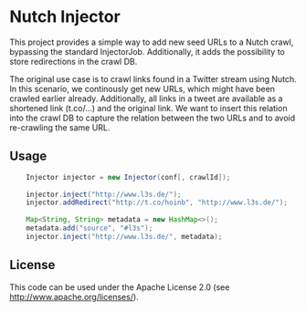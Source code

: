 Nutch Injector
==============

This project provides a simple way to add new seed URLs to a Nutch crawl, 
bypassing the standard InjectorJob. Additionally, it adds the possibility to
store redirections in the crawl DB.

The original use case is to crawl links found in a Twitter stream using Nutch.
In this scenario, we continously get new URLs, which might have been crawled
earlier already. Additionally, all links in a tweet are available as a 
shortened link (t.co/...) and the original link. We want to insert this 
relation into the crawl DB to capture the relation between the two URLs and
to avoid re-crawling the same URL.


Usage
-----

```java
	Injector injector = new Injector(conf[, crawlId]);
	
	injector.inject("http://www.l3s.de/");
	injector.addRedirect("http://t.co/hoinb", "http://www.l3s.de/");
	
	Map<String, String> metadata = new HashMap<>();
	metadata.add("source", "#l3s");
	injector.inject("http://www.l3s.de/", metadata);
```

License
-------

This code can be used under the Apache License 2.0 (see http://www.apache.org/licenses/).